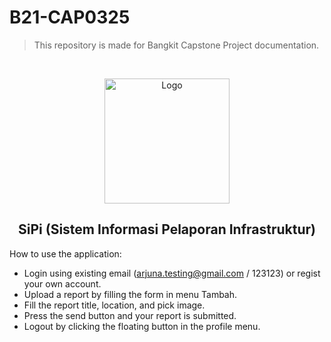 # B21-CAP0325
> This repository is made for Bangkit Capstone Project documentation.


<br />
<p align="center">
  <a href="https://github.com/bernandaputri/B21-CAP0325">
    <img src="https://i.imgur.com/Gvcm6lJ.png" alt="Logo" width="200" height="200">
  </a>

  <h2 align="center">SiPi (Sistem Informasi Pelaporan Infrastruktur)</h2>





How to use the application:
- Login using existing email (arjuna.testing@gmail.com / 123123) or regist your own account.
- Upload a report by filling the form in menu Tambah.
- Fill the report title, location, and pick image.
- Press the send button and your report is submitted.
- Logout by clicking the floating button in the profile menu.

